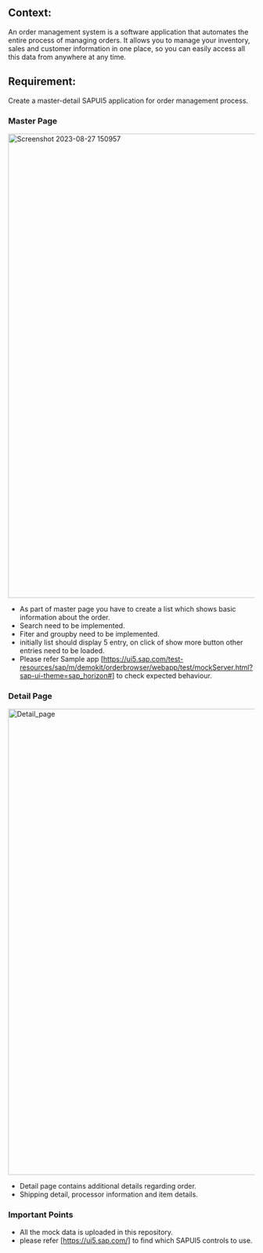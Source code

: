 ## Context:
An order management system is a software application that automates the entire process of managing orders. It allows you to manage your inventory, sales and customer information in one place, so you can easily access all this data from anywhere at any time.
## Requirement:
Create a master-detail SAPUI5 application for order management process.
### Master Page
 <img width="946" alt="Screenshot 2023-08-27 150957" src="https://github.com/sagarikaBehura/SAPUI5_USECASE/assets/22025248/0db32c97-90ee-4fac-a339-f96a29c5957a">

 * As part of master page you have to create a list which shows basic information about the order.
 * Search need to be implemented.
 * Fiter and groupby need to be implemented.
 * initially list should display 5 entry, on click of show more button other entries need to be loaded.
 * Please refer Sample app [https://ui5.sap.com/test-resources/sap/m/demokit/orderbrowser/webapp/test/mockServer.html?sap-ui-theme=sap_horizon#] to check expected behaviour.

### Detail Page
<img width="950" alt="Detail_page" src="https://github.com/sagarikaBehura/SAPUI5_USECASE/assets/22025248/e85b873c-cbe1-4b5e-ba1f-d3d8aad8be83">


* Detail page contains additional details regarding order.
* Shipping detail, processor information and item details.

### Important Points 

* All the mock data is uploaded in this repository.
* please refer [https://ui5.sap.com/] to find which SAPUI5 controls to use.
